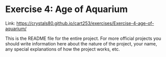 # Exercise 4: Age of Aquarium

Link: https://crystals80.github.io/cart253/exercises/Exercise-4-age-of-aquarium/

This is the README file for the entire project. For more official projects you should write information here about the nature of the project, your name, any special explanations of how the project works, etc.
